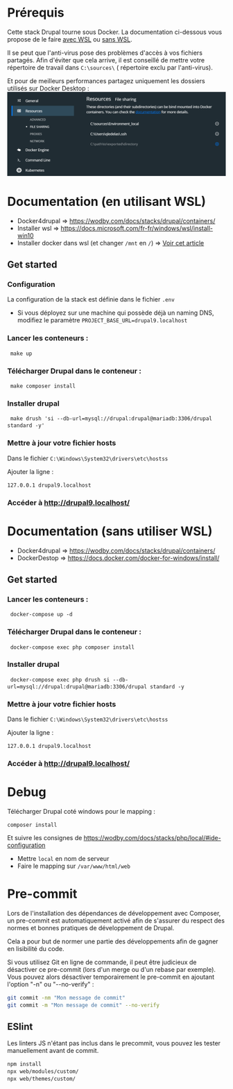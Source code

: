 # Prérequis

Cette stack Drupal tourne sous Docker.
La documentation ci-dessous vous propose de le faire [avec WSL](#documentation-en-utilisant-wsl) ou [sans WSL](#documentation-sans-utiliser-wsl).

Il se peut que l'anti-virus pose des problèmes d'accès à vos fichiers partagés. Afin d'éviter que cela arrive,
il est conseillé de mettre votre répertoire de travail dans `C:\sources\` ( répertoire exclu par l'anti-virus).

Et pour de meilleurs performances partagez uniquement les dossiers utilisés sur Docker Desktop :
![Shared file](./shared_files.png)

# Documentation (en utilisant WSL)

* Docker4drupal => https://wodby.com/docs/stacks/drupal/containers/
* Installer wsl => https://docs.microsoft.com/fr-fr/windows/wsl/install-win10
* Installer docker dans wsl (et changer `/mnt` en `/`) => [Voir cet article](https://nickjanetakis.com/blog/setting-up-docker-for-windows-and-wsl-to-work-flawlessly#install-docker-and-docker-compose-within-wsl)

## Get started

### Configuration

La configuration de la stack est définie dans le fichier `.env`

* Si vous déployez sur une machine qui possède déjà un naming DNS, modifiez le paramètre `PROJECT_BASE_URL=drupal9.localhost`

### Lancer les conteneurs :

```
 make up
```

### Télécharger Drupal dans le conteneur :

```
 make composer install
```

### Installer drupal

```
 make drush 'si --db-url=mysql://drupal:drupal@mariadb:3306/drupal standard -y'
```

### Mettre à jour votre fichier hosts
Dans le fichier `C:\Windows\System32\drivers\etc\hostss`

Ajouter la ligne :
```
127.0.0.1 drupal9.localhost
```

### Accéder à http://drupal9.localhost/

# Documentation (sans utiliser WSL)

* Docker4drupal => https://wodby.com/docs/stacks/drupal/containers/
* DockerDestop => https://docs.docker.com/docker-for-windows/install/

## Get started

### Lancer les conteneurs :

```
 docker-compose up -d
```

### Télécharger Drupal dans le conteneur :

```
 docker-compose exec php composer install
```

### Installer drupal

```
 docker-compose exec php drush si --db-url=mysql://drupal:drupal@mariadb:3306/drupal standard -y
```

### Mettre à jour votre fichier hosts
Dans le fichier `C:\Windows\System32\drivers\etc\hostss`

Ajouter la ligne :
```
127.0.0.1 drupal9.localhost
```

### Accéder à http://drupal9.localhost/

# Debug

Télécharger Drupal coté windows pour le mapping :

```
composer install
```

Et suivre les consignes de https://wodby.com/docs/stacks/php/local/#ide-configuration
* Mettre `local` en nom de serveur
* Faire le mapping sur `/var/www/html/web`

# Pre-commit

Lors de l'installation des dépendances de développement avec Composer, un pre-commit est automatiquement activé
afin de s'assurer du respect des normes et bonnes pratiques de développement de Drupal.

Cela a pour but de normer une partie des développements afin de gagner en lisibilité du code.

Si vous utilisez Git en ligne de commande, il peut être judicieux de désactiver ce pre-commit (lors d'un merge
ou d'un rebase par exemple). Vous pouvez alors désactiver temporairement le pre-commit en ajoutant
l'option "-n" ou "--no-verify" :

```sh
git commit -nm "Mon message de commit"
git commit -m "Mon message de commit" --no-verify
```

## ESlint
Les linters JS n'étant pas inclus dans le precommit, vous pouvez les tester manuellement avant de commit.

```sh
npm install
npx web/modules/custom/
npx web/themes/custom/
```
